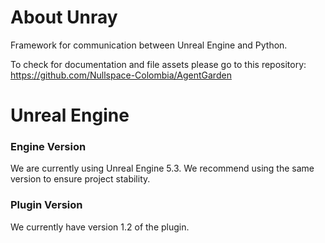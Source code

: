 # About Unray

Framework for communication between Unreal Engine and Python.

To check for documentation and file assets please go to this repository: https://github.com/Nullspace-Colombia/AgentGarden 

# Unreal Engine

### Engine Version

We are currently using Unreal Engine 5.3. We recommend using the same version to ensure project stability.

### Plugin Version

We currently have version 1.2 of the plugin.



